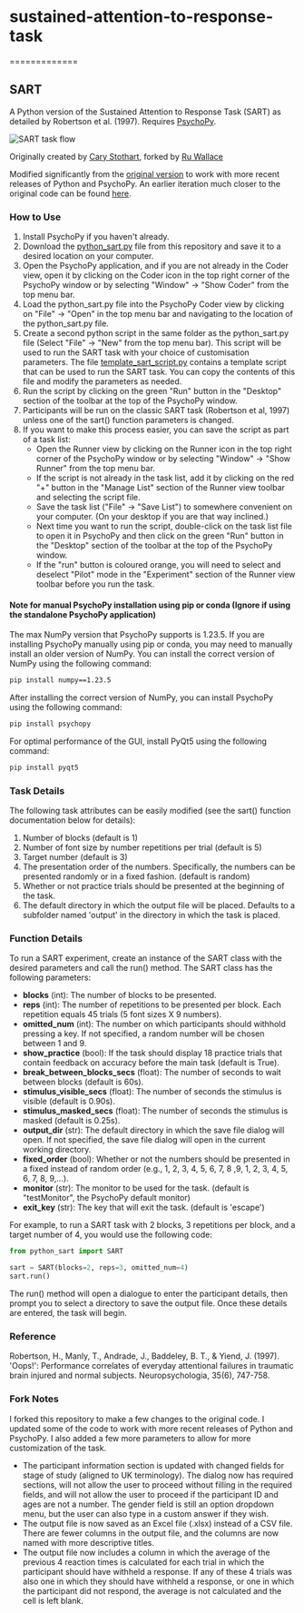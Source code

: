 # sustained-attention-to-response-task

=============

## SART

A Python version of the Sustained Attention to Response Task (SART) as detailed by Robertson et al. (1997). Requires [PsychoPy](http://www.psychopy.org/).

![SART task flow](/python-sustained-attention-to-response-task-sart.png?raw=true "SART Task Flow")

Originally created by [Cary Stothart](https://github.com/cstothart), forked by [Ru Wallace](https://github.com/ru-wallace)

Modified significantly from the [original version](https://github.com/cstothart/sustained-attention-to-response-task) to work with more recent releases of Python and PsychoPy. An earlier iteration much closer to the original code can be found [here](python_sart_old.py).

### How to Use

1. Install PsychoPy if you haven't already.
2. Download the [python_sart.py](python_sart.py) file from this repository and save it to a desired location on your computer.
3. Open the PsychoPy application, and if you are not already in the Coder view, open it by clicking on the Coder icon in the top right corner of the PsychoPy window or by selecting "Window" -> "Show Coder" from the top menu bar.
4. Load the python_sart.py file into the PsychoPy Coder view by clicking on "File" -> "Open" in the top menu bar and navigating to the location of the python_sart.py file.
5. Create a second python script in the same folder as the python_sart.py file (Select "File" -> "New" from the top menu bar). This script will be used to run the SART task with your choice of customisation parameters. The file [template_sart_script.py](template_sart_script.py) contains a template script that can be used to run the SART task. You can copy the contents of this file and modify the parameters as needed.
6. Run the script by clicking on the green "Run" button in the "Desktop" section of the toolbar at the top of the PsychoPy window.
7. Participants will be run on the classic SART task (Robertson et al, 1997) unless one of the sart() function parameters is changed.
8. If you want to make this process easier, you can save the script as part of a task list:
   - Open the Runner view by clicking on the Runner icon in the top right corner of the PsychoPy window or by selecting "Window" -> "Show Runner" from the top menu bar.
   - If the script is not already in the task list, add it by clicking on the red "+" button in the "Manage List" section of the Runner view toolbar and selecting the script file.
   - Save the task list ("File" -> "Save List") to somewhere convenient on your computer. (On your desktop if you are that way inclined.)
   - Next time you want to run the script, double-click on the task list file to open it in PsychoPy and then click on the green "Run" button in the "Desktop" section of the toolbar at the top of the PsychoPy window.
   - If the "run" button is coloured orange, you will need to select and deselect "Pilot" mode in the "Experiment" section of the Runner view toolbar before you run the task.

#### Note for manual PsychoPy installation using pip or conda (Ignore if using the standalone PsychoPy application)

The max NumPy version that PsychoPy supports is 1.23.5. If you are installing PsychoPy manually using pip or conda, you may need to manually install an older version of NumPy. You can install the correct version of NumPy using the following command:

```bash
pip install numpy==1.23.5
```

After installing the correct version of NumPy, you can install PsychoPy using the following command:

```bash
pip install psychopy
```

For optimal performance of the GUI, install PyQt5 using the following command:

```bash
pip install pyqt5
```

### Task Details

The following task attributes can be easily modified (see the sart()
function documentation below for details):

1) Number of blocks (default is 1)
2) Number of font size by number repetitions per trial (default is 5)
3) Target number (default is 3)
4) The presentation order of the numbers. Specifically, the
   numbers can be presented randomly or in a fixed fashion. (default is random)
5) Whether or not practice trials should be presented at the beginning of the task.
6) The default directory in which the output file will be placed. Defaults to a subfolder named 'output' in the directory in which the task is placed.


### Function Details

To run a SART experiment, create an instance of the SART class with the desired parameters and call the run() method. The SART class has the following parameters:

- **blocks** (int): The number of blocks to be presented.
- **reps** (int): The number of repetitions to be presented per block.  Each  repetition equals 45 trials (5 font sizes X 9 numbers).
- **omitted_num** (int): The number on which participants should withhold pressing a key. If not specified, a random number will be chosen between 1 and 9.
- **show_practice** (bool): If the task should display 18 practice trials that contain feedback on accuracy before the main task (default is True).
- **break_between_blocks_secs** (float): The number of seconds to wait between blocks (default is 60s).
- **stimulus_visible_secs** (float): The number of seconds the stimulus is visible (default is 0.90s).
- **stimulus_masked_secs** (float): The number of seconds the stimulus is masked (default is 0.25s).
- **output_dir** (str): The  default directory in which the save file dialog will open. If not specified, the save file dialog will open in the current working directory.
- **fixed_order** (bool): Whether or not the numbers should be presented in a fixed instead of random order (e.g., 1, 2, 3, 4, 5, 6, 7, 8 ,9, 1, 2, 3, 4, 5, 6, 7, 8, 9,...).
- **monitor** (str): The monitor to be used for the task. (default is "testMonitor", the PsychoPy default monitor)
- **exit_key** (str): The key that will exit the task. (default is 'escape')

For example, to run a SART task with 2 blocks, 3 repetitions per block, and a target number of 4, you would use the following code:

```python
from python_sart import SART

sart = SART(blocks=2, reps=3, omitted_num=4)
sart.run()
```

The run() method will open a dialogue to enter the participant details, then prompt you to select a directory to save the output file.
Once these details are entered, the task will begin.

### Reference

Robertson, H., Manly, T., Andrade, J.,  Baddeley, B. T., & Yiend, J. (1997).
'Oops!': Performance correlates of everyday attentional failures in traumatic brain injured and normal subjects. Neuropsychologia, 35(6), 747-758.

### Fork Notes

I forked this repository to make a few changes to the original code. I updated some of the code to work with more recent releases of Python and PsychoPy. I also added a few more parameters to allow for more customization of the task.

- The participant information section is updated with changed fields for stage of study (aligned to UK terminology). The dialog now has required sections, will not allow the user to proceed without filling in the required fields, and will not allow the user to proceed if the participant ID and ages are not a number. The gender field is still an option dropdown menu, but the user can also type in a custom answer if they wish.
- The output file is now saved as an Excel file (.xlsx) instead of a CSV file. There are fewer columns in the output file, and the columns are now named with more descriptive titles.
- The output file now includes a column in which the average of the previous 4 reaction times is calculated for each trial in which the participant should have withheld a response. 
  If any of these 4 trials was also one in which they should have withheld a response, or one in which the participant did not respond, the average is not calculated and the cell is left blank.